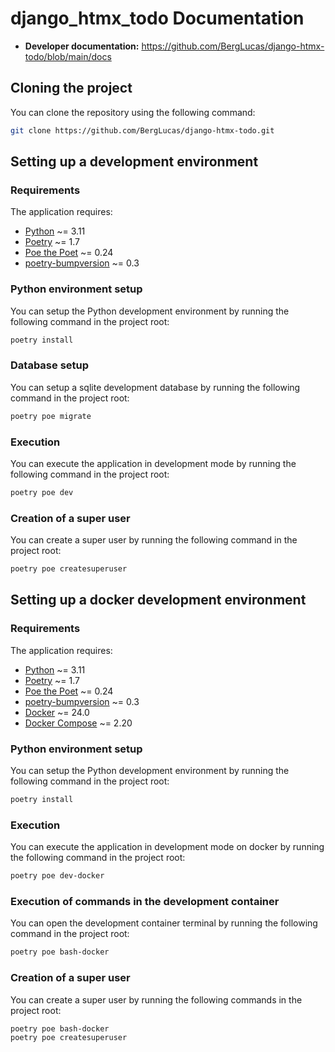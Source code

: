 # django_htmx_todo Documentation

- **Developer documentation:** https://github.com/BergLucas/django-htmx-todo/blob/main/docs

## Cloning the project

You can clone the repository using the following command:

```bash
git clone https://github.com/BergLucas/django-htmx-todo.git
```

## Setting up a development environment

### Requirements

The application requires:

- [Python](https://www.python.org/) ~= 3.11
- [Poetry](https://python-poetry.org/) ~= 1.7
- [Poe the Poet](https://pypi.org/project/poethepoet/) ~= 0.24
- [poetry-bumpversion](https://pypi.org/project/poetry-bumpversion/) ~= 0.3

### Python environment setup

You can setup the Python development environment by running the following command in the project root:

```bash
poetry install
```

### Database setup

You can setup a sqlite development database by running the following command in the project root:

```bash
poetry poe migrate
```

### Execution

You can execute the application in development mode by running the following command in the project root:

```bash
poetry poe dev
```

### Creation of a super user

You can create a super user by running the following command in the project root:

```bash
poetry poe createsuperuser
```

## Setting up a docker development environment

### Requirements

The application requires:

- [Python](https://www.python.org/) ~= 3.11
- [Poetry](https://python-poetry.org/) ~= 1.7
- [Poe the Poet](https://pypi.org/project/poethepoet/) ~= 0.24
- [poetry-bumpversion](https://pypi.org/project/poetry-bumpversion/) ~= 0.3
- [Docker](https://www.docker.com/) ~= 24.0
- [Docker Compose](https://docs.docker.com/compose/) ~= 2.20

### Python environment setup

You can setup the Python development environment by running the following command in the project root:

```bash
poetry install
```

### Execution

You can execute the application in development mode on docker by running the following command in the project root:

```bash
poetry poe dev-docker
```

### Execution of commands in the development container

You can open the development container terminal by running the following command in the project root:

```bash
poetry poe bash-docker
```

### Creation of a super user

You can create a super user by running the following commands in the project root:

```bash
poetry poe bash-docker
poetry poe createsuperuser
```
